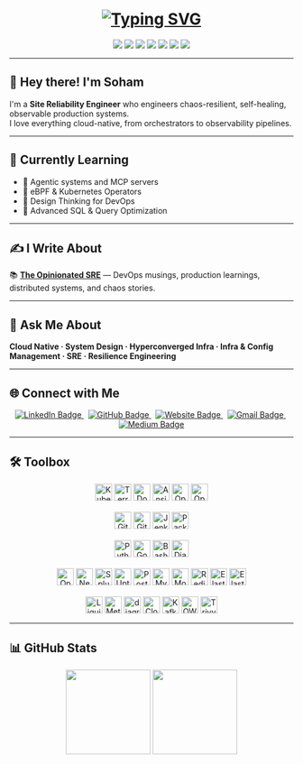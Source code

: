 <h1 align="center">
  <a href="https://git.io/typing-svg">
    <img src="https://readme-typing-svg.herokuapp.com?font=Fira+Code&weight=900&pause=1000&center=true&vCenter=true&random=false&width=600&lines=Making+Production+Predictable;Engineering+Reliability+Into+Chaos" alt="Typing SVG" />
  </a>
</h1>

<p align="center">
  <img src="https://img.shields.io/badge/SRE-Mindset-242938?style=for-the-badge&logo=gnubash&logoColor=white"/>
  <img src="https://img.shields.io/badge/Cloud_Native-Skills-242938?style=for-the-badge&logo=kubernetes&logoColor=white"/>
  <img src="https://img.shields.io/badge/Infra_as_Code-Expert-242938?style=for-the-badge&logo=terraform&logoColor=white"/>
  <img src="https://img.shields.io/badge/Open_Source-Contributor-242938?style=for-the-badge&logo=github&logoColor=white"/>
  <img src="https://img.shields.io/badge/Backend-Developer-242938?style=for-the-badge&logo=go&logoColor=white"/>
  <img src="https://img.shields.io/badge/AI_in_Infra-Innovator-242938?style=for-the-badge&logo=tensorflow&logoColor=white"/>
  <img src="https://img.shields.io/badge/Generative_AI-Practitioner-242938?style=for-the-badge&logo=pytorch&logoColor=white"/>
</p>

---

## 👋 Hey there! I'm Soham

I'm a **Site Reliability Engineer** who engineers chaos-resilient, self-healing, observable production systems.  
I love everything cloud-native, from orchestrators to observability pipelines.

---

## 🌱 Currently Learning

- 🤖 Agentic systems and MCP servers
- 🔬 eBPF & Kubernetes Operators  
- 🎨 Design Thinking for DevOps  
- 🧠 Advanced SQL & Query Optimization  

---

## ✍️ I Write About

📚 [**The Opinionated SRE**](https://soham.super.site/blogs) — DevOps musings, production learnings, distributed systems, and chaos stories.

---

## 💬 Ask Me About

**Cloud Native · System Design · Hyperconverged Infra · Infra & Config Management · SRE · Resilience Engineering**

---

## 🌐 Connect with Me

<p align="center">
  <a href="https://www.linkedin.com/in/sohamdutta/" target="_blank">
    <img src="https://img.shields.io/badge/LinkedIn-0A66C2?style=for-the-badge&logo=linkedin&logoColor=white" alt="LinkedIn Badge"/>
  </a>
  &nbsp;
  <a href="https://github.com/NP-compete" target="_blank">
    <img src="https://img.shields.io/badge/GitHub-181717?style=for-the-badge&logo=github&logoColor=white" alt="GitHub Badge"/>
  </a>
  &nbsp;
  <a href="https://soham.super.site/" target="_blank">
    <img src="https://img.shields.io/badge/Website-4285F4?style=for-the-badge&logo=googlechrome&logoColor=white" alt="Website Badge"/>
  </a>
  &nbsp;
  <a href="mailto:soham.dutta.devops@gmail.com">
    <img src="https://img.shields.io/badge/Gmail-EA4335?style=for-the-badge&logo=gmail&logoColor=white" alt="Gmail Badge"/>
  </a>
  &nbsp;
  <a href="https://medium.com/@mr-right" target="_blank">
    <img src="https://img.shields.io/badge/Medium-000000?style=for-the-badge&logo=medium&logoColor=white" alt="Medium Badge"/>
  </a>
</p>


---

## 🛠️ Toolbox

<p align="center">
  <!-- Core Platforms -->
  <img src="https://cdn.simpleicons.org/kubernetes/326CE5/ffffff" height="30" title="Kubernetes" />
  <img src="https://cdn.simpleicons.org/terraform/623CE4/ffffff" height="30" title="Terraform" />
  <img src="https://cdn.simpleicons.org/docker/2496ED/ffffff" height="30" title="Docker" />
  <img src="https://cdn.simpleicons.org/ansible/EE0000/ffffff" height="30" title="Ansible" />
  <img src="https://cdn.simpleicons.org/openstack/ED1944/ffffff" height="30" title="OpenStack" />
  <img src="https://cdn.simpleicons.org/redhatopenshift/EE0000/ffffff" height="30" title="OpenShift" />
  <br><br>
  <!-- CI/CD -->
  <img src="https://cdn.simpleicons.org/githubactions/2088FF/ffffff" height="30" title="GitHub Actions" />
  <img src="https://cdn.simpleicons.org/gitlab/FCA121/ffffff" height="30" title="GitLab" />
  <img src="https://cdn.simpleicons.org/jenkins/D24939/ffffff" height="30" title="Jenkins" />
  <img src="https://cdn.simpleicons.org/packer/02A8EF/ffffff" height="30" title="Packer" />
  <br><br>
  <!-- Programming Languages -->
  <img src="https://cdn.simpleicons.org/python/3776AB/ffffff" height="30" title="Python" />
  <img src="https://cdn.simpleicons.org/go/00ADD8/ffffff" height="30" title="Go" />
  <img src="https://cdn.simpleicons.org/gnubash/4EAA25/ffffff" height="30" title="Bash" />
  <img src="https://cdn.simpleicons.org/django/092E20/ffffff" height="30" title="Django" />
  <br><br>
  <!-- Observability & Databases -->
  <img src="https://cdn.simpleicons.org/opentelemetry/000000/ffffff" height="30" title="OpenTelemetry" />
  <img src="https://cdn.simpleicons.org/newrelic/008C99/ffffff" height="30" title="New Relic" />
  <img src="https://cdn.simpleicons.org/splunk/000000/ffffff" height="30" title="Splunk" />
  <img src="https://cdn.simpleicons.org/uptimekuma/555555/ffffff" height="30" title="Uptime Kuma" />
  <img src="https://cdn.simpleicons.org/postgresql/4169E1/ffffff" height="30" title="PostgreSQL" />
  <img src="https://cdn.simpleicons.org/mysql/4479A1/ffffff" height="30" title="MySQL" />
  <img src="https://cdn.simpleicons.org/mongodb/47A248/ffffff" height="30" title="MongoDB" />
  <img src="https://cdn.simpleicons.org/redis/DC382D/ffffff" height="30" title="Redis" />
  <img src="https://cdn.simpleicons.org/elasticsearch/005571/ffffff" height="30" title="Elasticsearch" />
  <img src="https://cdn.simpleicons.org/elastic/005571/ffffff" height="30" title="Elastic Stack" />
  <br><br>
  <!-- Dev Tools -->
  <img src="https://cdn.simpleicons.org/liquibase/2962FF/ffffff" height="30" title="Liquibase" />
  <img src="https://cdn.simpleicons.org/metabase/509EE3/ffffff" height="30" title="Metabase" />
  <img src="https://cdn.simpleicons.org/diagramsdotnet/F08705/ffffff" height="30" title="diagrams.net" />
  <img src="https://cdn.simpleicons.org/cloudflare/F38020/ffffff" height="30" title="Cloudflare" />
  <img src="https://cdn.simpleicons.org/apachekafka/231F20/ffffff" height="30" title="Kafka" />
  <img src="https://cdn.simpleicons.org/owasp/000000/ffffff" height="30" title="OWASP" />
  <img src="https://cdn.simpleicons.org/trivy/5E51A8/ffffff" height="30" title="Trivy" />
</p>

---

## 📊 GitHub Stats

<p align="center">
  <img src="https://github-readme-stats.vercel.app/api?username=NP-compete&show_icons=true&theme=radical&hide=contribs&count_private=true" height="150" />
  <img src="https://github-readme-stats.vercel.app/api/top-langs/?username=NP-compete&layout=compact&theme=radical" height="150" />
</p>
